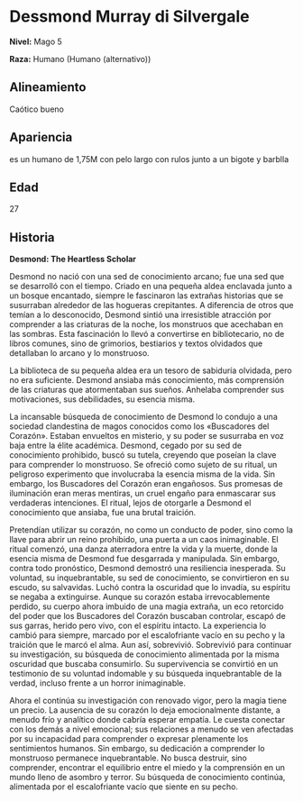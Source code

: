 # Dessmond Murray di Silvergale

**Nivel:** Mago 5

**Raza:** Humano (Humano (alternativo))

## Alineamiento
Caótico bueno

## Apariencia
es un humano de 1,75M con pelo largo con rulos junto a un bigote y barblla

## Edad
27

## Historia
**Desmond: The Heartless Scholar**

Desmond no nació con una sed de conocimiento arcano; fue una sed que se desarrolló con el tiempo. Criado en una pequeña aldea enclavada junto a un bosque encantado, siempre le fascinaron las extrañas historias que se susurraban alrededor de las hogueras crepitantes. A diferencia de otros que temían a lo desconocido, Desmond sintió una irresistible atracción por comprender a las criaturas de la noche, los monstruos que acechaban en las sombras. Esta fascinación lo llevó a convertirse en bibliotecario, no de libros comunes, sino de grimorios, bestiarios y textos olvidados que detallaban lo arcano y lo monstruoso.

La biblioteca de su pequeña aldea era un tesoro de sabiduría olvidada, pero no era suficiente. Desmond ansiaba más conocimiento, más comprensión de las criaturas que atormentaban sus sueños. Anhelaba comprender sus motivaciones, sus debilidades, su esencia misma.

La incansable búsqueda de conocimiento de Desmond lo condujo a una sociedad clandestina de magos conocidos como los «Buscadores del Corazón». Estaban envueltos en misterio, y su poder se susurraba en voz baja entre la élite académica. Desmond, cegado por su sed de conocimiento prohibido, buscó su tutela, creyendo que poseían la clave para comprender lo monstruoso. Se ofreció como sujeto de su ritual, un peligroso experimento que involucraba la esencia misma de la vida. Sin embargo, los Buscadores del Corazón eran engañosos. Sus promesas de iluminación eran meras mentiras, un cruel engaño para enmascarar sus verdaderas intenciones. El ritual, lejos de otorgarle a Desmond el conocimiento que ansiaba, fue una brutal traición.

Pretendían utilizar su corazón, no como un conducto de poder, sino como la llave para abrir un reino prohibido, una puerta a un caos inimaginable. El ritual comenzó, una danza aterradora entre la vida y la muerte, donde la esencia misma de Desmond fue desgarrada y manipulada. Sin embargo, contra todo pronóstico, Desmond demostró una resiliencia inesperada. Su voluntad, su inquebrantable, su sed de conocimiento, se convirtieron en su escudo, su salvavidas. Luchó contra la oscuridad que lo invadía, su espíritu se negaba a extinguirse. Aunque su corazón estaba irrevocablemente perdido, su cuerpo ahora imbuido de una magia extraña, un eco retorcido del poder que los Buscadores del Corazón buscaban controlar, escapó de sus garras, herido pero vivo, con el espíritu intacto. La experiencia lo cambió para siempre, marcado por el escalofriante vacío en su pecho y la traición que le marcó el alma. Aun así, sobrevivió. Sobrevivió para continuar su investigación, su búsqueda de conocimiento alimentada por la misma oscuridad que buscaba consumirlo. Su supervivencia se convirtió en un testimonio de su voluntad indomable y su búsqueda inquebrantable de la verdad, incluso frente a un horror inimaginable.

Ahora el continúa su investigación con renovado vigor, pero la magia tiene un precio. La ausencia de su corazón lo deja emocionalmente distante, a menudo frío y analítico donde cabría esperar empatía. Le cuesta conectar con los demás a nivel emocional; sus relaciones a menudo se ven afectadas por su incapacidad para comprender o expresar plenamente los sentimientos humanos. Sin embargo, su dedicación a comprender lo monstruoso permanece inquebrantable. No busca destruir, sino comprender, encontrar el equilibrio entre el miedo y la comprensión en un mundo lleno de asombro y terror. Su búsqueda de conocimiento continúa, alimentada por el escalofriante vacío que siente en su pecho.

